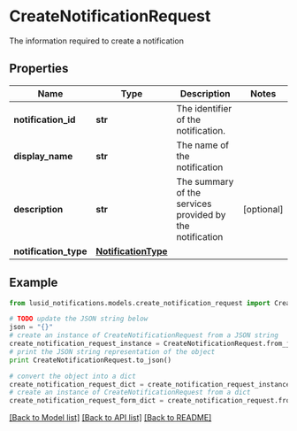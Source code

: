 # CreateNotificationRequest

The information required to create a notification

## Properties
Name | Type | Description | Notes
------------ | ------------- | ------------- | -------------
**notification_id** | **str** | The identifier of the notification. | 
**display_name** | **str** | The name of the notification | 
**description** | **str** | The summary of the services provided by the notification | [optional] 
**notification_type** | [**NotificationType**](NotificationType.md) |  | 

## Example

```python
from lusid_notifications.models.create_notification_request import CreateNotificationRequest

# TODO update the JSON string below
json = "{}"
# create an instance of CreateNotificationRequest from a JSON string
create_notification_request_instance = CreateNotificationRequest.from_json(json)
# print the JSON string representation of the object
print CreateNotificationRequest.to_json()

# convert the object into a dict
create_notification_request_dict = create_notification_request_instance.to_dict()
# create an instance of CreateNotificationRequest from a dict
create_notification_request_form_dict = create_notification_request.from_dict(create_notification_request_dict)
```
[[Back to Model list]](../README.md#documentation-for-models) [[Back to API list]](../README.md#documentation-for-api-endpoints) [[Back to README]](../README.md)


